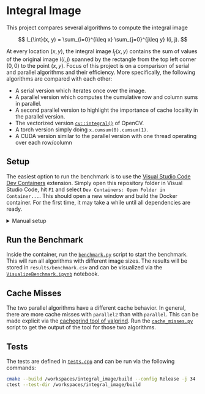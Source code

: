 # Integral Image

This project compares several algorithms to compute the integral image

$$
I_{\int}(x, y) = \sum_{i=0}^{i\leq x} \sum_{j=0}^{j\leq y} I(i, j).
$$

At every location $(x, y)$, the integral image $I_{\int}(x, y)$ contains the sum of values of the original image $I(i, j)$ spanned by the rectangle from the top left corner $(0, 0)$ to the point $(x, y)$. Focus of this project is on a comparison of serial and parallel algorithms and their efficiency. More specifically, the following algorithms are compared with each other:

-   A serial version which iterates once over the image.
-   A parallel version which computes the cumulative row and column sums in parallel.
-   A second parallel version to highlight the importance of cache locality in the parallel version.
-   The vectorized version [`cv::integral()`](https://docs.opencv.org/4.x/d7/d1b/group__imgproc__misc.html#ga97b87bec26908237e8ba0f6e96d23e28) of OpenCV.
-   A torch version simply doing `x.cumsum(0).cumsum(1)`.
-   A CUDA version similar to the parallel version with one thread operating over each row/column

## Setup

The easiest option to run the benchmark is to use the [Visual Studio Code Dev Containers](https://code.visualstudio.com/docs/devcontainers/containers) extension. Simply open this repository folder in Visual Studio Code, hit `F1` and select `Dev Containers: Open Folder in Container...`. This should open a new window and build the Docker container. For the first time, it may take a while until all dependencies are ready.

<details closed>
<summary>Manual setup</summary>
Alternatively, you can also build and run the Docker container yourself:

```bash
# Build the container
docker build --file .devcontainer/Dockerfile --network host --tag integral_image .

# Run the container and mount the current working directory
docker run --rm --gpus all -it -v ${PWD}:/workspaces/integral_image integral_image bash
```

</details>

## Run the Benchmark

Inside the container, run the [`benchmark.py`](./src/benchmark.py) script to start the benchmark. This will run all algorithms with different image sizes. The results will be stored in `results/benchmark.csv` and can be visualized via the [`VisualizeBenchmark.ipynb`](./src/VisualizeBenchmark.ipynb) notebook.

## Cache Misses

The two parallel algorithms have a different cache behavior. In general, there are more cache misses with `parallel2` than with `parallel`. This can be made explicit via the [cachegrind tool of valgrind](https://valgrind.org/docs/manual/cg-manual.html). Run the [`cache_misses.py`](./src/cache_misses.py) script to get the output of the tool for those two algorithms.

## Tests

The tests are defined in [`tests.cpp`](./src/tests.cpp) and can be run via the following commands:

```bash
cmake --build /workspaces/integral_image/build --config Release -j 34
ctest --test-dir /workspaces/integral_image/build
```
